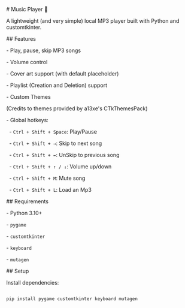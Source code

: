\# Music Player 🎵



A lightweight (and very simple) local MP3 player built with Python and customtkinter.



\## Features



\- Play, pause, skip MP3 songs

\- Volume control

\- Cover art support (with default placeholder)

\- Playlist (Creation and Deletion) support

\- Custom Themes

(Credits to themes provided by a13xe's CTkThemesPack)


\- Global hotkeys:

&nbsp; - `Ctrl + Shift + Space`: Play/Pause

&nbsp; - `Ctrl + Shift + →`: Skip to next song

&nbsp; - `Ctrl + Shift + ←`: UnSkip to previous song

&nbsp; - `Ctrl + Shift + ↑ / ↓`: Volume up/down

&nbsp; - `Ctrl + Shift + M`: Mute song

&nbsp; - `Ctrl + Shift + L`: Load an Mp3



\## Requirements



\- Python 3.10+

\- `pygame`

\- `customtkinter`

\- `keyboard`

\- `mutagen`



\## Setup



Install dependencies:



```bash

pip install pygame customtkinter keyboard mutagen



